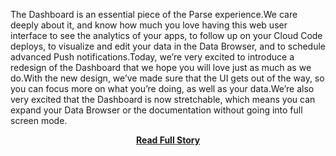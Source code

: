 <p>The Dashboard is an essential piece of the Parse experience.We care deeply about it, and know how much you love having this web user interface to see the analytics of your apps, to follow up on your Cloud Code deploys, to visualize and edit your data in the Data Browser, and to schedule advanced Push notifications.Today, we’re very excited to introduce a redesign of the Dashboard that we hope you will love just as much as we do.With the new design, we’ve made sure that the UI gets out of the way, so you can focus more on what you’re doing, as well as your data.We’re also very excited that the Dashboard is now stretchable, which means you can expand your Data Browser or the documentation without going into full screen mode.</p>
<center><p><a href="http://blog.parse.com/2013/05/06/a-new-design-for-the-dashboard/" style='padding:25px; font-sze:18px; font-weight: bold;'>Read Full Story</a></p></center>
